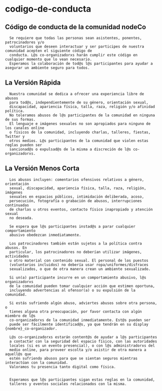 # codigo-de-conducta
## Código de conducta de la comunidad nodeCo

      Se requiere que todas las personas sean asistentes, ponentes, patrocinadores y/o
      voluntarios que deseen interactuar y ser participes de nuestra comunidad acepten el siguiente código de
      conducta. L@s co-organizadorxs harán cumplir este código en cualquier momento que lo vean necesario. 
      Esperamos la colaboración de tod@s l@s participantes para ayudar a asegurar un ambiente seguro para todos.
    

## La Versión Rápida

      Nuestra comunidad se dedica a ofrecer una experiencia libre de abusos
      para tod@s, independientemente de su género, orientación sexual,
      discapacidad, apariencia física, talla, raza, religión y/o afinidad política. 
      No toleramos abusos de l@s participantes de la comunidad en ninguna de sus formas. 
      El lenguaje e imágenes sexuales no son apropiados para ninguno de los canales online 
      o físicos de la comunidad, incluyendo charlas, talleres, fiestas, Twitter y 
      otros medios. L@s participantes de la comunidad que violen estas reglas pueden ser 
      sancionad@s o expulsad@s de la misma a discreción de l@s co-organizadorxs.
    

## La Versión Menos Corta

      Los abusos incluyen: comentarios ofensivos relativos a género, orientación
      sexual, discapacidad, apariencia física, talla, raza, religión, imágenes
      sexuales en espacios públicos, intimidación deliberada, acoso,
      persecución, fotografía o grabación de abusos, interrupciones continuadas
      de charlas u otros eventos, contacto físico inapropiado y atención sexual
      no deseada.
    
      Se espera que l@s participantes instad@s a parar cualquier comportamiento
      abusivo obedezcan inmediatamente.
    
      Los patrocinadores también están sujetos a la política contra abusos. En
      particular, los patrocinadores no deberían utilizar imágenes, actividades
      u otro material con contenido sexual. El personal de los puestos
      (voluntarios incluidos) no debería usar ropa/uniformes/disfraces
      sexualizados, o que de otra manera crean un ambiente sexualizado.
    
      Si un(a) participante incurre en un comportamiento abusivo, l@s organizadorxs
      de la comunidad pueden tomar cualquier acción que estimen oportuna,
      incluyendo advertencias al ofensor(a) o su expulsión de la comunidad.
    
      Si estás sufriendo algún abuso, adviertes abusos sobre otra persona, o
      tienes alguna otra preocupación, por favor contacta con algún miembro de l@s
      co-organizadorxs de la comunidad inmediatamente. Est@s pueden ser 
      puede ser fácilmente identificad@s, ya que tendrán en su display {nombre}_co-organizador.
    
      L@s co-organizadorxs estarán content@s de ayudar a l@s participantes
      a contactar con la seguridad del espacio físico, con las autoridades 
      locales (si es un evento presencial), o con l@s administradorxs del 
      medio online, para proveer escolta y/o asistir de otra manera a aquell@s que 
      estén sufriendo abusos para que se sientan seguros mientras interactúan con la comunidad. 
      Valoramos tu presencia tanto digital como física.
    
      
      Esperamos que l@s participantes sigan estas reglas en la comunidad,
      talleres y eventos sociales relacionados con la misma.
    
